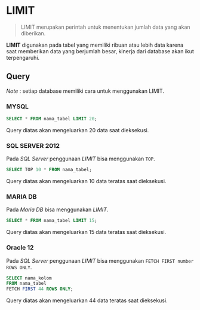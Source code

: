 # LIMIT

> LIMIT merupakan perintah untuk menentukan jumlah data yang akan diberikan.

**LIMIT** digunakan pada tabel yang memiliki ribuan atau lebih data karena saat memberikan data yang berjumlah besar, kinerja dari database akan ikut terpengaruhi.

## Query

_Note_ : setiap database memiliki cara untuk menggunakan LIMIT.

### MYSQL

```sql
SELECT * FROM nama_tabel LIMIT 20;
```

Query diatas akan mengeluarkan 20 data saat dieksekusi.

### SQL SERVER 2012

Pada _SQL Server_ penggunaan _LIMIT_ bisa menggunakan `TOP`.

```sql
SELECT TOP 10 * FROM nama_tabel;
```

Query diatas akan mengeluarkan 10 data teratas saat dieksekusi.

### MARIA DB

Pada _Maria DB_ bisa menggunakan _LIMIT_.

```sql
SELECT * FROM nama_tabel LIMIT 15;
```

Query diatas akan mengeluarkan 15 data teratas saat dieksekusi.

### Oracle 12

Pada _SQL Server_ penggunaan _LIMIT_ bisa menggunakan `FETCH FIRST number ROWS ONLY`.

```sql
SELECT nama_kolom
FROM nama_tabel
FETCH FIRST 44 ROWS ONLY;
```

Query diatas akan mengeluarkan 44 data teratas saat dieksekusi.
